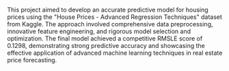 This project aimed to develop an accurate predictive model for housing prices using the "House Prices - Advanced Regression Techniques" dataset from Kaggle. The approach involved comprehensive data preprocessing, innovative feature engineering, and rigorous model selection and optimization. The final model achieved a competitive RMSLE score of 0.1298, demonstrating strong predictive accuracy and showcasing the effective application of advanced machine learning techniques in real estate price forecasting.
